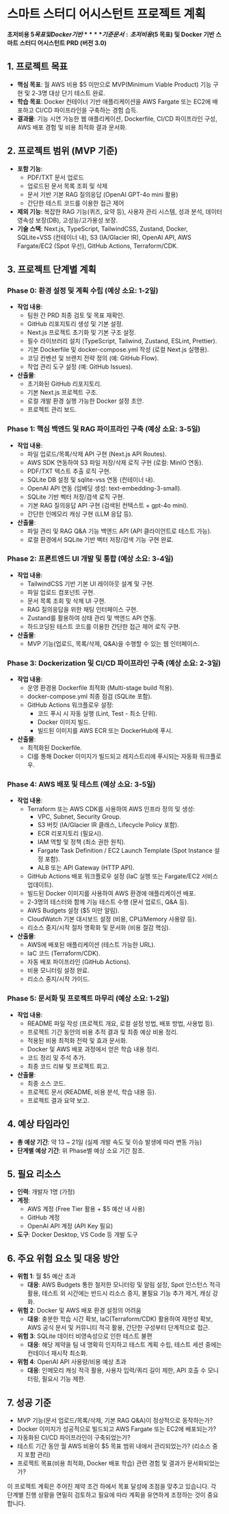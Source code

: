 # 스마트 스터디 어시스턴트 프로젝트 계획

**초저비용 $5 목표 및 Docker 기반**  
**기준 문서: 초저비용($5 목표) 및 Docker 기반 스마트 스터디 어시스턴트 PRD (버전 3.0)**

## 1. 프로젝트 목표

- **핵심 목표**: 월 AWS 비용 $5 미만으로 MVP(Minimum Viable Product) 기능 구현 및 2-3명 대상 단기 테스트 완료.
- **학습 목표**: Docker 컨테이너 기반 애플리케이션을 AWS Fargate 또는 EC2에 배포하고 CI/CD 파이프라인을 구축하는 경험 습득.
- **결과물**: 기능 시연 가능한 웹 애플리케이션, Dockerfile, CI/CD 파이프라인 구성, AWS 배포 경험 및 비용 최적화 결과 문서화.

## 2. 프로젝트 범위 (MVP 기준)

- **포함 기능**:
  - PDF/TXT 문서 업로드
  - 업로드된 문서 목록 조회 및 삭제
  - 문서 기반 기본 RAG 질의응답 (OpenAI GPT-4o mini 활용)
  - 간단한 테스트 코드를 이용한 접근 제어
- **제외 기능**: 복잡한 RAG 기능(퀴즈, 요약 등), 사용자 관리 시스템, 성과 분석, 데이터 영속성 보장(DB), 고성능/고가용성 보장.
- **기술 스택**: Next.js, TypeScript, TailwindCSS, Zustand, Docker, SQLite+VSS (컨테이너 내), S3 (IA/Glacier IR), OpenAI API, AWS Fargate/EC2 (Spot 우선), GitHub Actions, Terraform/CDK.

## 3. 프로젝트 단계별 계획

### Phase 0: 환경 설정 및 계획 수립 (예상 소요: 1-2일)

- **작업 내용**:
  - 팀원 간 PRD 최종 검토 및 목표 재확인.
  - GitHub 리포지토리 생성 및 기본 설정.
  - Next.js 프로젝트 초기화 및 기본 구조 설정.
  - 필수 라이브러리 설치 (TypeScript, Tailwind, Zustand, ESLint, Prettier).
  - 기본 Dockerfile 및 docker-compose.yml 작성 (로컬 Next.js 실행용).
  - 코딩 컨벤션 및 브랜치 전략 정의 (예: GitHub Flow).
  - 작업 관리 도구 설정 (예: GitHub Issues).
- **산출물**:
  - 초기화된 GitHub 리포지토리.
  - 기본 Next.js 프로젝트 구조.
  - 로컬 개발 환경 실행 가능한 Docker 설정 초안.
  - 프로젝트 관리 보드.

### Phase 1: 핵심 백엔드 및 RAG 파이프라인 구축 (예상 소요: 3-5일)

- **작업 내용**:
  - 파일 업로드/목록/삭제 API 구현 (Next.js API Routes).
  - AWS SDK 연동하여 S3 파일 저장/삭제 로직 구현 (로컬: MinIO 연동).
  - PDF/TXT 텍스트 추출 로직 구현.
  - SQLite DB 설정 및 sqlite-vss 연동 (컨테이너 내).
  - OpenAI API 연동 (임베딩 생성: text-embedding-3-small).
  - SQLite 기반 벡터 저장/검색 로직 구현.
  - 기본 RAG 질의응답 API 구현 (검색된 컨텍스트 + gpt-4o mini).
  - 간단한 인메모리 캐싱 구현 (LLM 응답 등).
- **산출물**:
  - 파일 관리 및 RAG Q&A 기능 백엔드 API (API 클라이언트로 테스트 가능).
  - 로컬 환경에서 SQLite 기반 벡터 저장/검색 기능 구현 완료.

### Phase 2: 프론트엔드 UI 개발 및 통합 (예상 소요: 3-4일)

- **작업 내용**:
  - TailwindCSS 기반 기본 UI 레이아웃 설계 및 구현.
  - 파일 업로드 컴포넌트 구현.
  - 문서 목록 조회 및 삭제 UI 구현.
  - RAG 질의응답을 위한 채팅 인터페이스 구현.
  - Zustand를 활용하여 상태 관리 및 백엔드 API 연동.
  - 하드코딩된 테스트 코드를 이용한 간단한 접근 제어 로직 구현.
- **산출물**:
  - MVP 기능(업로드, 목록/삭제, Q&A)을 수행할 수 있는 웹 인터페이스.

### Phase 3: Dockerization 및 CI/CD 파이프라인 구축 (예상 소요: 2-3일)

- **작업 내용**:
  - 운영 환경용 Dockerfile 최적화 (Multi-stage build 적용).
  - docker-compose.yml 최종 점검 (SQLite 포함).
  - GitHub Actions 워크플로우 설정:
    - 코드 푸시 시 자동 실행 (Lint, Test - 최소 단위).
    - Docker 이미지 빌드.
    - 빌드된 이미지를 AWS ECR 또는 DockerHub에 푸시.
- **산출물**:
  - 최적화된 Dockerfile.
  - CI를 통해 Docker 이미지가 빌드되고 레지스트리에 푸시되는 자동화 워크플로우.

### Phase 4: AWS 배포 및 테스트 (예상 소요: 3-5일)

- **작업 내용**:
  - Terraform 또는 AWS CDK를 사용하여 AWS 인프라 정의 및 생성:
    - VPC, Subnet, Security Group.
    - S3 버킷 (IA/Glacier IR 클래스, Lifecycle Policy 포함).
    - ECR 리포지토리 (필요시).
    - IAM 역할 및 정책 (최소 권한 원칙).
    - Fargate Task Definition / EC2 Launch Template (Spot Instance 설정 포함).
    - ALB 또는 API Gateway (HTTP API).
  - GitHub Actions 배포 워크플로우 설정 (IaC 실행 또는 Fargate/EC2 서비스 업데이트).
  - 빌드된 Docker 이미지를 사용하여 AWS 환경에 애플리케이션 배포.
  - 2-3명의 테스터와 함께 기능 테스트 수행 (문서 업로드, Q&A 등).
  - AWS Budgets 설정 ($5 미만 알림).
  - CloudWatch 기본 대시보드 설정 (비용, CPU/Memory 사용량 등).
  - 리소스 중지/시작 절차 명확화 및 문서화 (비용 절감 핵심).
- **산출물**:
  - AWS에 배포된 애플리케이션 (테스트 가능한 URL).
  - IaC 코드 (Terraform/CDK).
  - 자동 배포 파이프라인 (GitHub Actions).
  - 비용 모니터링 설정 완료.
  - 리소스 중지/시작 가이드.

### Phase 5: 문서화 및 프로젝트 마무리 (예상 소요: 1-2일)

- **작업 내용**:
  - README 파일 작성 (프로젝트 개요, 로컬 설정 방법, 배포 방법, 사용법 등).
  - 프로젝트 기간 동안의 비용 추적 결과 및 최종 예상 비용 정리.
  - 적용된 비용 최적화 전략 및 효과 문서화.
  - Docker 및 AWS 배포 과정에서 얻은 학습 내용 정리.
  - 코드 정리 및 주석 추가.
  - 최종 코드 리뷰 및 프로젝트 회고.
- **산출물**:
  - 최종 소스 코드.
  - 프로젝트 문서 (README, 비용 분석, 학습 내용 등).
  - 프로젝트 결과 요약 보고.

## 4. 예상 타임라인

- **총 예상 기간**: 약 13 ~ 21일 (실제 개발 속도 및 이슈 발생에 따라 변동 가능)
- **단계별 예상 기간**: 위 Phase별 예상 소요 기간 참조.

## 5. 필요 리소스

- **인력**: 개발자 1명 (가정)
- **계정**:
  - AWS 계정 (Free Tier 활용 + $5 예산 내 사용)
  - GitHub 계정
  - OpenAI API 계정 (API Key 필요)
- **도구**: Docker Desktop, VS Code 등 개발 도구

## 6. 주요 위험 요소 및 대응 방안

- **위험 1**: 월 $5 예산 초과
  - **대응**: AWS Budgets 통한 철저한 모니터링 및 알림 설정, Spot 인스턴스 적극 활용, 테스트 외 시간에는 반드시 리소스 중지, 불필요 기능 추가 제거, 캐싱 강화.
- **위험 2**: Docker 및 AWS 배포 환경 설정의 어려움
  - **대응**: 충분한 학습 시간 확보, IaC(Terraform/CDK) 활용하여 재현성 확보, AWS 공식 문서 및 커뮤니티 적극 활용, 간단한 구성부터 단계적으로 접근.
- **위험 3**: SQLite 데이터 비영속성으로 인한 테스트 불편
  - **대응**: 해당 제약을 팀 내 명확히 인지하고 테스트 계획 수립, 테스트 세션 중에는 컨테이너 재시작 최소화.
- **위험 4**: OpenAI API 사용량/비용 예상 초과
  - **대응**: 인메모리 캐싱 적극 활용, 사용자 입력/쿼리 길이 제한, API 호출 수 모니터링, 필요시 기능 제한.

## 7. 성공 기준

- MVP 기능(문서 업로드/목록/삭제, 기본 RAG Q&A)이 정상적으로 동작하는가?
- Docker 이미지가 성공적으로 빌드되고 AWS Fargate 또는 EC2에 배포되는가?
- 자동화된 CI/CD 파이프라인이 구축되었는가?
- 테스트 기간 동안 월 AWS 비용이 $5 목표 범위 내에서 관리되었는가? (리소스 중지 포함 관리)
- 프로젝트 목표(비용 최적화, Docker 배포 학습) 관련 경험 및 결과가 문서화되었는가?

이 프로젝트 계획은 주어진 제약 조건 하에서 목표 달성에 초점을 맞추고 있습니다. 각 단계별 진행 상황을 면밀히 검토하고 필요에 따라 계획을 유연하게 조정하는 것이 중요합니다.